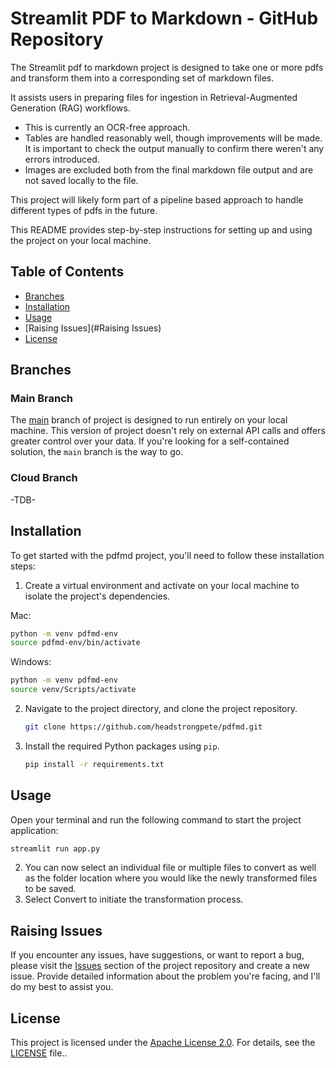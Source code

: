 # Streamlit PDF to Markdown  - GitHub Repository 
The Streamlit pdf to markdown project is designed to take one or more pdfs and transform them into a corresponding set of markdown files.

It assists users in preparing files for ingestion in Retrieval-Augmented Generation (RAG) workflows.

- This is currently an OCR-free approach.  
- Tables are handled reasonably well, though improvements will be made.  It is important to check the output manually to confirm there weren't any errors introduced.
- Images are excluded both from the final markdown file output and are not saved locally to the file.

This project will likely form part of a pipeline based approach to handle different types of pdfs in the future.

This README provides step-by-step instructions for setting up and using the project on your local machine.


## Table of Contents
- [Branches](#Branches)
- [Installation](#Installation)
- [Usage](#Usage)
- [Raising Issues](#Raising Issues)
- [License](#License)

## Branches

### Main Branch

The [main](https://github.com/headstrongpete/pdfmd) branch of project is designed to run entirely on your local machine. This version of project doesn't rely on external API calls and offers greater control over your data. If you're looking for a self-contained solution, the `main` branch is the way to go.

### Cloud Branch
-TDB-

## Installation

To get started with the pdfmd project, you'll need to follow these installation steps:

1. Create a virtual environment and activate on your local machine to isolate the project's dependencies.  

Mac:
   ```bash
   python -m venv pdfmd-env
   source pdfmd-env/bin/activate
   ```
   
Windows:
   ```bash
   python -m venv pdfmd-env
   source venv/Scripts/activate
   ```

2. Navigate to the project directory, and clone the project repository.

   ```bash
   git clone https://github.com/headstrongpete/pdfmd.git
   ```

3. Install the required Python packages using `pip`.
   ```bash
   pip install -r requirements.txt
   ```

## Usage

Open your terminal and run the following command to start the project application:
   ```bash
   streamlit run app.py
   ```

2. You can now select an individual file or multiple files to convert as well as the folder location where you would like the newly transformed files to be saved.
3. Select Convert to initiate the transformation process.


## Raising Issues

If you encounter any issues, have suggestions, or want to report a bug, please visit the [Issues](https://github.com/headstrongpete/pdfmd/issues) section of the project repository and create a new issue. Provide detailed information about the problem you're facing, and I'll do my best to assist you.

## License

This project is licensed under the [Apache License 2.0](http://www.apache.org/licenses/LICENSE-2.0). For details, see the [LICENSE](LICENSE) file..


